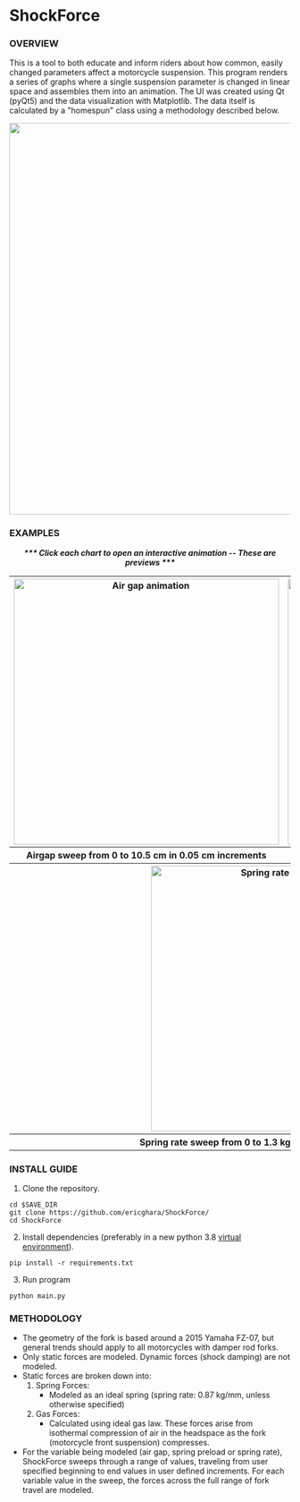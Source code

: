 # ShockForce
### OVERVIEW
This is a tool to both educate and inform riders about how common, easily changed parameters affect a motorcycle suspension.  This program renders a series of graphs where a single suspension parameter is changed in linear space and assembles them into an animation.  The UI was created using Qt (pyQt5) and the data visualization with Matplotlib.  The data itself is calculated by a "homespun" class using a methodology described below.

<div align="center"><img src=https://user-images.githubusercontent.com/87097441/126754682-3edc998d-a5c7-4963-a1f2-11302277080a.jpg width="700" height="auto"/></div>

### EXAMPLES
<div align="center">
<i><b>*** Click each chart to open an interactive animation -- These are previews ***</b></i> 
</div>

<table>
    <tr>
        <th><a href=https://htmlpreview.github.io/?https://github.com/ericghara/ShockForce/blob/main/examples/airgap.html><img src=https://user-images.githubusercontent.com/87097441/124851501-81eeed00-df57-11eb-8caf-3ec4f25d9536.gif alt="Air gap animation" height="auto" width="475" /></a></th>
        <th><a href=https://htmlpreview.github.io/?https://github.com/ericghara/ShockForce/blob/main/examples/preload.html> <img src=https://user-images.githubusercontent.com/87097441/124851507-85827400-df57-11eb-9aae-0cd5bf845540.gif alt="Preload animation" height="auto" width="475"/></a></th>
    </tr>
    <tr>
        <th>Airgap sweep from 0 to 10.5 cm in 0.05 cm increments</th>
        <th>Airgap sweep from 0 to 10.5 cm in 0.05 cm increments</th>
    </tr>
    <tr>
        <th colspan=2><a href=https://htmlpreview.github.io/?https://github.com/ericghara/ShockForce/blob/main/examples/springrate.html> <img src=https://user-images.githubusercontent.com/87097441/124851515-887d6480-df57-11eb-964a-68bdb8243d65.gif alt="Spring rate animation" height="auto" width="475"/></a></th>
    </tr>
    <tr>
        <th colspan=2>Spring rate sweep from 0 to 1.3 kg/mm in 0.01 kg/mm increments</th>
    </tr>
</table>

### INSTALL GUIDE
1) Clone the repository.
```
cd $SAVE_DIR
git clone https://github.com/ericghara/ShockForce/
cd ShockForce
```
2) Install dependencies (preferably in a new python 3.8 <a href=https://docs.python.org/3/library/venv.html>virtual environment</a>). 
```
pip install -r requirements.txt
```
3) Run program
```
python main.py
```


### METHODOLOGY
* The geometry of the fork is based around a 2015 Yamaha FZ-07, but general trends should apply to all motorcycles with damper rod forks.
* Only static forces are modeled.  Dynamic forces (shock damping) are not modeled.
* Static forces are broken down into:
  1. Spring Forces:
      * Modeled as an ideal spring (spring rate: 0.87 kg/mm, unless otherwise specified)
  2. Gas Forces:
      * Calculated using ideal gas law.  These forces arise from isothermal compression of air in the headspace as the fork (motorcycle front suspension) compresses.
* For the variable being modeled (air gap, spring preload or spring rate), ShockForce sweeps through a range of values, traveling from user specified beginning to end values in user defined increments.  For each variable value in the sweep, the forces across the full range of fork travel are modeled.

